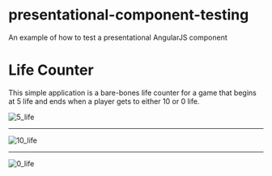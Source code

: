 # presentational-component-testing
An example of how to test a presentational AngularJS component

# Life Counter

This simple application is a bare-bones life counter for a game that begins at 5 life and ends when a player gets to either 10 or 0 life.

![5_life](https://user-images.githubusercontent.com/4043433/36080566-d887fa10-0f5f-11e8-897e-c911450e3d42.png)

---

![10_life](https://user-images.githubusercontent.com/4043433/36080483-e00881b6-0f5e-11e8-9d57-0bac5c5f1d71.png)

---

![0_life](https://user-images.githubusercontent.com/4043433/36080484-e4e9a570-0f5e-11e8-8726-4edd134ab294.png)


